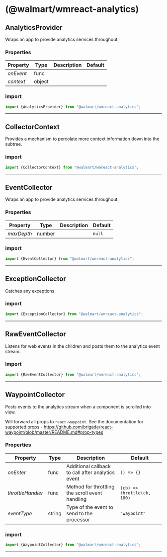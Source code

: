 #  (@walmart/wmreact-analytics)




## AnalyticsProvider

Wraps an app to provide analytics services throughout.

### Properties

| Property | Type | Description | Default |
| -------- | ---- | ----------- | ------- |
| *onEvent* | func |  | 
| *context* | object |  | 

### import

```jsx
import {AnalyticsProvider} from "@walmart/wmreact-analytics";
```

<hr/>

## CollectorContext

Provides a mechanism to percolate more context information down
into the subtree.


### import

```jsx
import {CollectorContext} from "@walmart/wmreact-analytics";
```

<hr/>

## EventCollector

Wraps an app to provide analytics services throughout.

### Properties

| Property | Type | Description | Default |
| -------- | ---- | ----------- | ------- |
| *maxDepth* | number |  | `null`

### import

```jsx
import {EventCollector} from "@walmart/wmreact-analytics";
```

<hr/>

## ExceptionCollector

Catches any exceptions.


### import

```jsx
import {ExceptionCollector} from "@walmart/wmreact-analytics";
```

<hr/>

## RawEventCollector

Listens for web events in the children and posts them to the analytics event stream.


### import

```jsx
import {RawEventCollector} from "@walmart/wmreact-analytics";
```

<hr/>

## WaypointCollector

Posts events to the analytics stream when a component is scrolled into view.

Will forward all props to `react-waypoint`. See the documentation for supported
props - https://github.com/brigade/react-waypoint/blob/master/README.md#prop-types

### Properties

| Property | Type | Description | Default |
| -------- | ---- | ----------- | ------- |
| *onEnter* | func | Additional callback to call after analytics event | `() => {}`
| *throttleHandler* | func | Method for throttling the scroll event handling | `(cb) => throttle(cb, 100)`
| *eventType* | string | Type of the event to send to the processor | `"waypoint"`

### import

```jsx
import {WaypointCollector} from "@walmart/wmreact-analytics";
```

<hr/>
